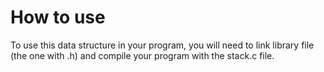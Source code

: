 # How to use
To use this data structure in your program, you will need to link library file (the one with .h) and compile your program with the stack.c file.

